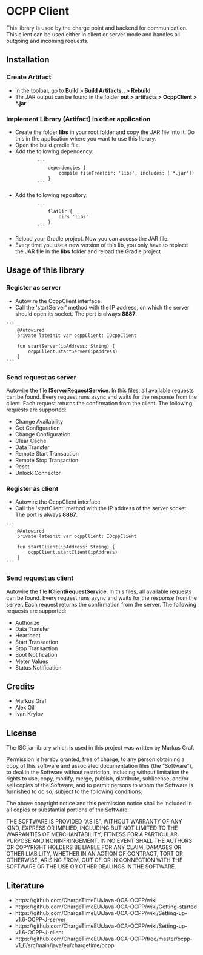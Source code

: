# OCPP Client
This library is used by the charge point and backend for communication. This client can be used either in client or
server mode and handles all outgoing and incoming requests.

## Installation
### Create Artifact
<ul>
    <li>In the toolbar, go to <b>Build > Build Artifacts.. > Rebuild</b></li>
    <li>Thr JAR output can be found in the folder <b>out > artifacts > OcppClient > *.jar</b></li>
</ul>

### Implement Library (Artifact) in other application
<ul>
    <li>Create the folder <b>libs</b> in your root folder and copy the JAR file into it. Do this in the application where you want to use this library.</li>
    <li>Open the build.gradle file.</li>
    <li>Add the following dependency:</li>

            ```
                dependencies {
                    compile fileTree(dir: 'libs', includes: ['*.jar'])
                }
            ```

<li>Add the following repository:</li>

            ```
                flatDir {
                    dirs 'libs'
                }
            ```

<li>Reload your Gradle project. Now you can access the JAR file.</li>
<li>Every time you use a new version of this lib, you only have to replace the JAR file in the <b>libs</b> folder and reload the Gradle project</li>
</ul>

## Usage of this library
### Register as server
<ul>
    <li>Autowire the OcppClient interface.</li>
    <li>Call the 'startServer' method with the IP address, on which the server should open its socket. The port is always <b>8887</b>.</li>
</ul>

    ```
        @Autowired
        private lateinit var ocppClient: IOcppClient

        fun startServer(ipAddress: String) {
            ocppClient.startServer(ipAddress)
        }
    ```

### Send request as server
Autowire the file <b>IServerRequestService</b>. In this files, all available requests can be found. Every request runs
async and waits for the response from the client. Each request returns the confirmation from the client. The following requests
are supported:
<ul>
    <li>Change Availability</li>
    <li>Get Configuration</li>
    <li>Change Configuration</li>
    <li>Clear Cache</li>
    <li>Data Transfer</li>
    <li>Remote Start Transaction</li>
    <li>Remote Stop Transaction</li>
    <li>Reset</li>
    <li>Unlock Connector</li>
</ul>

### Register as client
<ul>
    <li>Autowire the OcppClient interface.</li>
    <li>Call the 'startClient' method with the IP address of the server socket. The port is always <b>8887</b>.</li>
</ul>

    ```
        @Autowired
        private lateinit var ocppClient: IOcppClient

        fun startClient(ipAddress: String) {
            ocppClient.startClient(ipAddress)
        }
    ```

### Send request as client
Autowire the file <b>IClientRequestService</b>. In this files, all available requests can be found. Every request runs
async and waits for the response from the server. Each request returns the confirmation from the server. The following requests
are supported:
<ul>
    <li>Authorize</li>
    <li>Data Transfer</li>
    <li>Heartbeat</li>
    <li>Start Transaction</li>
    <li>Stop Transaction</li>
    <li>Boot Notification</li>
    <li>Meter Values</li>
    <li>Status Notification</li>
</ul>

## Credits
<ul>
    <li>Markus Graf</li>
    <li>Alex Gill</li>
    <li>Ivan Krylov</li>
</ul>

## License
The ISC jar library which is used in this project was written by Markus Graf.

Permission is hereby granted, free of charge, to any person obtaining a copy of this software and associated documentation files (the “Software”), to deal in the Software without restriction, including without limitation the rights to use, copy, modify, merge, publish, distribute, sublicense, and/or sell copies of the Software, and to permit persons to whom the Software is furnished to do so, subject to the following conditions:

The above copyright notice and this permission notice shall be included in all copies or substantial portions of the Software.

THE SOFTWARE IS PROVIDED “AS IS”, WITHOUT WARRANTY OF ANY KIND, EXPRESS OR IMPLIED, INCLUDING BUT NOT LIMITED TO THE WARRANTIES OF MERCHANTABILITY, FITNESS FOR A PARTICULAR PURPOSE AND NONINFRINGEMENT. IN NO EVENT SHALL THE AUTHORS OR COPYRIGHT HOLDERS BE LIABLE FOR ANY CLAIM, DAMAGES OR OTHER LIABILITY, WHETHER IN AN ACTION OF CONTRACT, TORT OR OTHERWISE, ARISING FROM, OUT OF OR IN CONNECTION WITH THE SOFTWARE OR THE USE OR OTHER DEALINGS IN THE SOFTWARE.

## Literature
<ul>
    <li>https://github.com/ChargeTimeEU/Java-OCA-OCPP/wiki</li>
    <li>https://github.com/ChargeTimeEU/Java-OCA-OCPP/wiki/Getting-started</li>
    <li>https://github.com/ChargeTimeEU/Java-OCA-OCPP/wiki/Setting-up-v1.6-OCPP-J-server</li>
    <li>https://github.com/ChargeTimeEU/Java-OCA-OCPP/wiki/Setting-up-v1.6-OCPP-J-client</li>
    <li>https://github.com/ChargeTimeEU/Java-OCA-OCPP/tree/master/ocpp-v1_6/src/main/java/eu/chargetime/ocpp</li>
</ul>
